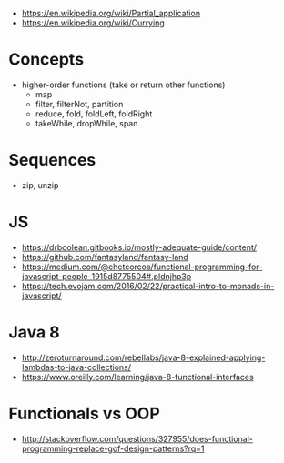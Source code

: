 - https://en.wikipedia.org/wiki/Partial_application
- https://en.wikipedia.org/wiki/Currying

# Concepts
- higher-order functions (take or return other functions)
  + map
  + filter, filterNot, partition
  + reduce, fold, foldLeft, foldRight
  + takeWhile, dropWhile, span

# Sequences
  + zip, unzip

# JS
- https://drboolean.gitbooks.io/mostly-adequate-guide/content/
- https://github.com/fantasyland/fantasy-land
- https://medium.com/@chetcorcos/functional-programming-for-javascript-people-1915d8775504#.pldnjhp3p
- https://tech.evojam.com/2016/02/22/practical-intro-to-monads-in-javascript/

# Java 8
- http://zeroturnaround.com/rebellabs/java-8-explained-applying-lambdas-to-java-collections/
- https://www.oreilly.com/learning/java-8-functional-interfaces

# Functionals vs OOP
- http://stackoverflow.com/questions/327955/does-functional-programming-replace-gof-design-patterns?rq=1
